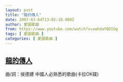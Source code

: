 ```yaml
---
layout: post
title: "龍的傳人"
date: 2007-03-04T13:02:18.000Z
author: 愛國歌曲
from: https://www.youtube.com/watch?v=xwhdafQDIOg
tags: [ 愛國歌曲 ]
categories: [ 愛國歌曲 ]
---
```

<!--1173013338000-->
[龍的傳人](https://www.youtube.com/watch?v=xwhdafQDIOg)
------

<div>
曲/詞：侯德建 中國人必熟悉的歌曲(卡拉OK碟)
</div>
